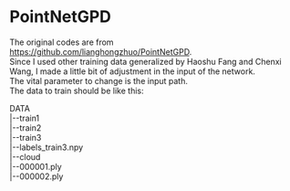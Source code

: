 # PointNetGPD
The original codes are from https://github.com/lianghongzhuo/PointNetGPD.  
Since I used other training data generalized by Haoshu Fang and Chenxi Wang, I made a little bit of adjustment in the input of the network.  
The vital parameter to change is the input path.  
The data to train should be like this:   

DATA  
|--train1  
|--train2  
|--train3  
      |--labels_train3.npy  
      |--cloud  
            |--000001.ply  
            |--000002.ply  
  
